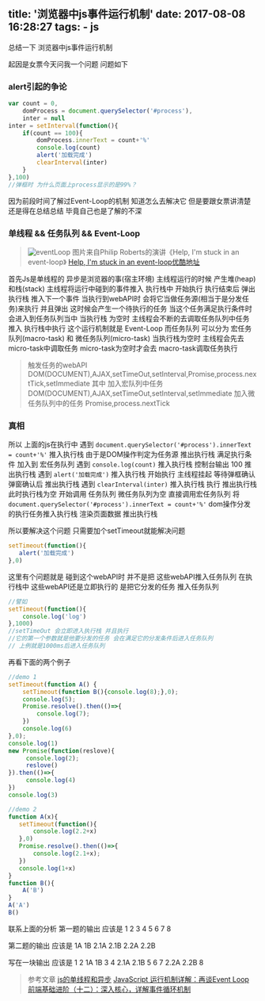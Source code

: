 title: '浏览器中js事件运行机制'
date: 2017-08-08 16:28:27
tags:
    - js
---
总结一下 浏览器中js事件运行机制
<!--more-->
起因是女票今天问我一个问题
问题如下
### alert引起的争论
```javascript
var count = 0,
    domProcess = document.querySelector('#process'),
    inter = null
inter = setInterval(function(){
    if(count == 100){
        domProcess.innerText = count+'%'
        console.log(count)
        alert('加载完成')
        clearInterval(inter)
    }
},100)
//弹框时 为什么页面上process显示的是99%？
```
因为前段时间了解过Event-Loop的机制 知道怎么去解决它
但是要跟女票讲清楚 还是得在总结总结 毕竟自己也是了解的不深

### 单线程 && 任务队列 && Event-Loop
>![eventLoop](/assets/blogImg/2017-08-08-js-event-loop.png)
图片来自Philip Roberts的演讲《Help, I'm stuck in an event-loop》
[Help, I'm stuck in an event-loop优酷地址](http://v.youku.com/v_show/id_XMjY5MTkwMDYzNg==.html)

首先Js是单线程的 异步是浏览器的事(宿主环境)
主线程运行的时候 产生堆(heap)和栈(stack)
主线程将运行中碰到的事件推入 执行栈中 开始执行 
执行结束后 弹出执行栈 推入下一个事件
当执行到webAPI时 会将它当做任务源(相当于是分发任务)来执行 并且弹出 
这时候会产生一个待执行的任务
当这个任务满足执行条件时 会进入到任务队列当中
当执行栈 为空时 主线程会不断的去调取任务队列中任务 推入 执行栈中执行 这个运行机制就是 Event-Loop
而任务队列 可以分为 宏任务队列(macro-task) 和 微任务队列(micro-task)
当执行栈为空时 主线程会先去micro-task中调取任务 micro-task为空时才会去 macro-task调取任务执行

> 触发任务的webAPI
DOM(DOCUMENT),AJAX,setTimeOut,setInterval,Promise,process.nextTick,setImmediate
其中 加入宏队列中任务 DOM(DOCUMENT),AJAX,setTimeOut,setInterval,setImmediate
加入微任务队列中的任务 Promise,process.nextTick

### 真相

所以 上面的js在执行中
遇到 `document.querySelector('#process').innerText = count+'%'` 
推入执行栈 由于是DOM操作判定为任务源 推出执行栈
满足执行条件 加入到 宏任务队列
遇到 `console.log(count)`
推入执行栈 控制台输出 100 推出执行栈
遇到 `alert('加载完成')`
推入执行栈 开始执行 主线程挂起 等待弹框确认
弹窗确认后 推出执行栈
遇到 `clearInterval(inter)`
推入执行栈 执行 推出执行栈
此时执行栈为空 开始调用 任务队列
微任务队列为空 直接调用宏任务队列
将 `document.querySelector('#process').innerText = count+'%'` dom操作分发的执行任务推入执行栈
渲染页面数据 推出执行栈

所以要解决这个问题 只需要加个setTimeout就能解决问题
```javascript
setTimeout(function(){
   alert('加载完成') 
},0)
 ```

这里有个问题就是 碰到这个webAPI时 并不是把 这些webAPI推入任务队列
在执行栈中 这些webAPI还是立即执行的 是把它分发的任务 推入任务队列
```javascript
//譬如
setTimeout(function(){
    console.log('log')
},1000)
//setTimeOut 会立即进入执行栈 并且执行
//它的第一个参数就是他要分发的任务 会在满足它的分发条件后进入任务队列 
// 上例就是1000ms后进入任务队列
```
再看下面的两个例子
```javascript
//demo 1
setTimeout(function A() {
    setTimeout(function B(){console.log(8);},0);
    console.log(5);
    Promise.resolve().then(()=>{
        console.log(7);
    })
    console.log(6)
},0);
console.log(1)
new Promise(function(reslove){
     console.log(2);
     reslove()
}).then(()=>{
     console.log(4)
})
console.log(3)

//demo 2
function A(x){
   setTimeout(function(){
       console.log(2.2+x)
   },0)
   Promise.resolve().then(()=>{
       console.log(2.1+x);
   })
   console.log(1+x)
}
function B(){
    A('B')
}
A('A')
B() 
 ```
联系上面的分析 
第一题的输出 应该是 1 2 3 4 5 6 7 8

第二题的输出 应该是 1A 1B 2.1A 2.1B 2.2A 2.2B
 
写在一块输出 应该是 1 2 1A 1B 3 4 2.1A 2.1B 5 6 7 2.2A 2.2B 8

> 参考文章
[js的单线程和异步](http://www.cnblogs.com/woodyblog/p/6061671.html)
[JavaScript 运行机制详解：再谈Event Loop](http://www.ruanyifeng.com/blog/2014/10/event-loop.html)
[前端基础进阶（十二）：深入核心，详解事件循环机制](http://www.jianshu.com/p/12b9f73c5a4f)
